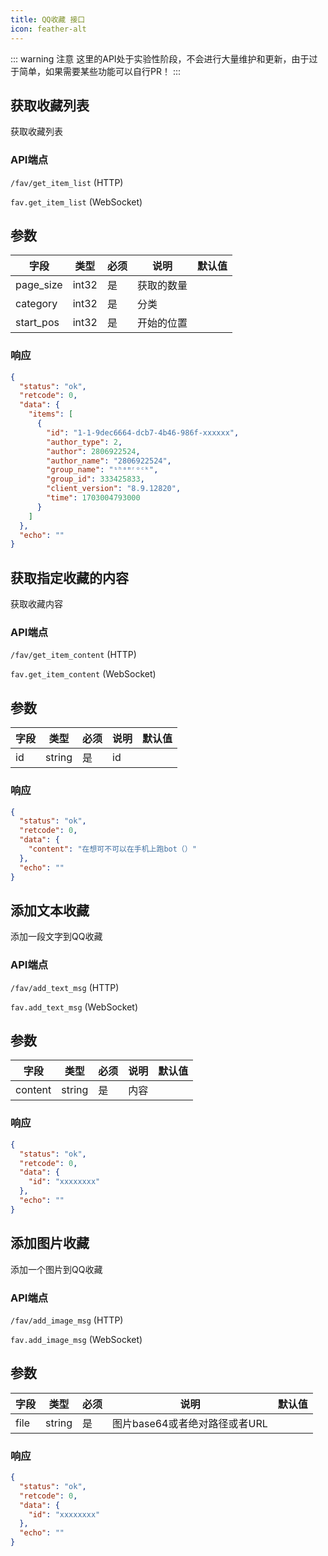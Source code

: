 ```yaml
---
title: QQ收藏 接口
icon: feather-alt
---
```


::: warning 注意
这里的API处于实验性阶段，不会进行大量维护和更新，由于过于简单，如果需要某些功能可以自行PR！
:::


## 获取收藏列表

获取收藏列表

### API端点

`/fav/get_item_list` (HTTP)

`fav.get_item_list` (WebSocket)

## 参数

| 字段   | 类型    | 必须 | 说明                 | 默认值 |
| ------ | ------- | ---- | -------------------- | ------ |
| page_size  | int32 | 是   | 获取的数量             |        |
| category  | int32 | 是   | 分类             |        |
| start_pos  | int32 | 是   | 开始的位置             |        |

### 响应

```json 
{
  "status": "ok",
  "retcode": 0,
  "data": {
    "items": [
      {
        "id": "1-1-9dec6664-dcb7-4b46-986f-xxxxxx",
        "author_type": 2,
        "author": 2806922524,
        "author_name": "2806922524",
        "group_name": "ˢʰᵃᵐʳᵒᶜᵏ",
        "group_id": 333425833,
        "client_version": "8.9.12820",
        "time": 1703004793000
      }
    ]
  },
  "echo": ""
}
```

## 获取指定收藏的内容

获取收藏内容

### API端点

`/fav/get_item_content` (HTTP)

`fav.get_item_content` (WebSocket)

## 参数

| 字段   | 类型    | 必须 | 说明                 | 默认值 |
| ------ | ------- | ---- | -------------------- | ------ |
| id  | string | 是   | id             |        |

### 响应

```json 
{
  "status": "ok",
  "retcode": 0,
  "data": {
    "content": "在想可不可以在手机上跑bot（）"
  },
  "echo": ""
}
```

## 添加文本收藏

添加一段文字到QQ收藏

### API端点

`/fav/add_text_msg` (HTTP)

`fav.add_text_msg` (WebSocket)

## 参数

| 字段   | 类型    | 必须 | 说明                 | 默认值 |
| ------ | ------- | ---- | -------------------- | ------ |
| content  | string | 是   | 内容             |        |

### 响应

```json 
{
  "status": "ok",
  "retcode": 0,
  "data": {
    "id": "xxxxxxxx"
  },
  "echo": ""
}
```

## 添加图片收藏

添加一个图片到QQ收藏

### API端点

`/fav/add_image_msg` (HTTP)

`fav.add_image_msg` (WebSocket)

## 参数

| 字段   | 类型    | 必须 | 说明                 | 默认值 |
| ------ | ------- | ---- | -------------------- | ------ |
| file  | string | 是   | 图片base64或者绝对路径或者URL             |        |

### 响应

```json 
{
  "status": "ok",
  "retcode": 0,
  "data": {
    "id": "xxxxxxxx"
  },
  "echo": ""
}
```